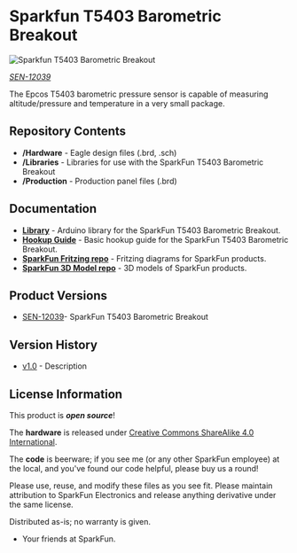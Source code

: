 Sparkfun T5403 Barometric Breakout
=========================
![Sparkfun T5403 Barometric Breakout](https://cdn.sparkfun.com/assets/parts/8/6/0/0/12039-01.jpg)

[*SEN-12039*](https://www.sparkfun.com/products/12039)

The Epcos T5403 barometric pressure sensor is capable of measuring altitude/pressure and temperature in a very small package.

Repository Contents
-------------------

* **/Hardware** - Eagle design files (.brd, .sch)
* **/Libraries** - Libraries for use with the SparkFun T5403 Barometric Breakout
* **/Production** - Production panel files (.brd)

Documentation
--------------
* **[Library](https://github.com/sparkfun/SparkFun_T5403_Barometric_Sensor_Arduino_Library)** - Arduino library for the SparkFun T5403 Barometric Breakout.
* **[Hookup Guide](https://learn.sparkfun.com/tutorials/t5403-barometric-pressure-sensor-hookup-guide)** - Basic hookup guide for the SparkFun T5403 Barometric Breakout.
* **[SparkFun Fritzing repo](https://github.com/sparkfun/Fritzing_Parts)** - Fritzing diagrams for SparkFun products.
* **[SparkFun 3D Model repo](https://github.com/sparkfun/3D_Models)** - 3D models of SparkFun products. 

Product Versions
----------------
* [SEN-12039](https://www.sparkfun.com/products/12039L)- SparkFun T5403 Barometric Breakout

Version History
---------------
* [v1.0]() - Description 

License Information
-------------------
This product is _**open source**_! 

The **hardware** is released under [Creative Commons ShareAlike 4.0 International](https://creativecommons.org/licenses/by-sa/4.0/).

The **code** is beerware; if you see me (or any other SparkFun employee) at the local, and you've found our code helpful, please buy us a round!

Please use, reuse, and modify these files as you see fit. Please maintain attribution to SparkFun Electronics and release anything derivative under the same license.

Distributed as-is; no warranty is given.

- Your friends at SparkFun.